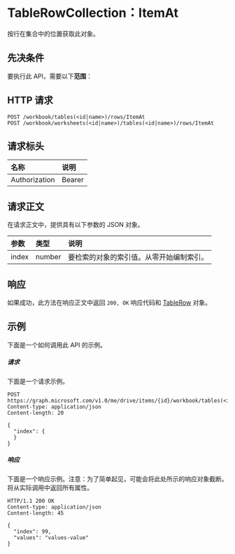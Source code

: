 # <a name="tablerowcollection-itemat"></a>TableRowCollection：ItemAt

按行在集合中的位置获取此对象。
## <a name="prerequisites"></a>先决条件
要执行此 API，需要以下**范围**： 
## <a name="http-request"></a>HTTP 请求
<!-- { "blockType": "ignored" } -->
```http
POST /workbook/tables(<id|name>)/rows/ItemAt
POST /workbook/worksheets(<id|name>)/tables(<id|name>)/rows/ItemAt

```
## <a name="request-headers"></a>请求标头
| 名称       | 说明|
|:---------------|:----------|
| Authorization  | Bearer <code>|


## <a name="request-body"></a>请求正文
在请求正文中，提供具有以下参数的 JSON 对象。

| 参数       | 类型    |说明|
|:---------------|:--------|:----------|
|index|number|要检索的对象的索引值。从零开始编制索引。|

## <a name="response"></a>响应
如果成功，此方法在响应正文中返回 `200, OK` 响应代码和 [TableRow](../resources/tablerow.md) 对象。

## <a name="example"></a>示例
下面是一个如何调用此 API 的示例。
##### <a name="request"></a>请求
下面是一个请求示例。
<!-- {
  "blockType": "request",
  "name": "tablerowcollection_itemat"
}-->
```http
POST https://graph.microsoft.com/v1.0/me/drive/items/{id}/workbook/tables(<id|name>)/rows/ItemAt
Content-type: application/json
Content-length: 20

{
  "index": {
  }
}
```

##### <a name="response"></a>响应
下面是一个响应示例。注意：为了简单起见，可能会将此处所示的响应对象截断。将从实际调用中返回所有属性。
<!-- {
  "blockType": "response",
  "truncated": true,
  "@odata.type": "microsoft.graph.tableRow"
} -->
```http
HTTP/1.1 200 OK
Content-type: application/json
Content-length: 45

{
  "index": 99,
  "values": "values-value"
}
```

<!-- uuid: 8fcb5dbc-d5aa-4681-8e31-b001d5168d79
2015-10-25 14:57:30 UTC -->
<!-- {
  "type": "#page.annotation",
  "description": "TableRowCollection: ItemAt",
  "keywords": "",
  "section": "documentation",
  "tocPath": ""
}-->
